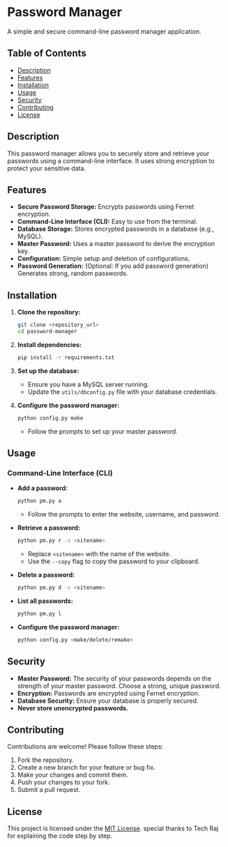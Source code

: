 # Password Manager

A simple and secure command-line password manager application.

## Table of Contents

- [Description](#description)
- [Features](#features)
- [Installation](#installation)
- [Usage](#usage)
- [Security](#security)
- [Contributing](#contributing)
- [License](#license)

## Description

This password manager allows you to securely store and retrieve your passwords using a command-line interface. It uses strong encryption to protect your sensitive data.

## Features

-   **Secure Password Storage:** Encrypts passwords using Fernet encryption.
-   **Command-Line Interface (CLI):** Easy to use from the terminal.
-   **Database Storage:** Stores encrypted passwords in a database (e.g., MySQL).
-   **Master Password:** Uses a master password to derive the encryption key.
-   **Configuration:** Simple setup and deletion of configurations.
-   **Password Generation:** (Optional: If you add password generation) Generates strong, random passwords.

## Installation

1.  **Clone the repository:**

    ```bash
    git clone <repository_url>
    cd password-manager
    ```

2.  **Install dependencies:**

    ```bash
    pip install -r requirements.txt
    ```

3.  **Set up the database:**

    -   Ensure you have a MySQL server running.
    -   Update the `utils/dbconfig.py` file with your database credentials.

4.  **Configure the password manager:**

    ```bash
    python config.py make
    ```

    -   Follow the prompts to set up your master password.

## Usage

### Command-Line Interface (CLI)

-   **Add a password:**

    ```bash
    python pm.py a
    ```

    -   Follow the prompts to enter the website, username, and password.

-   **Retrieve a password:**

    ```bash
    python pm.py r -s <sitename>
    ```

    -   Replace `<sitename>` with the name of the website.
    -   Use the `--copy` flag to copy the password to your clipboard.

-   **Delete a password:**

    ```bash
    python pm.py d -s <sitename>
    ```

-   **List all passwords:**

    ```bash
    python pm.py l
    ```

-   **Configure the password manager:**

    ```bash
    python config.py <make/delete/remake>
    ```

## Security

-   **Master Password:** The security of your passwords depends on the strength of your master password. Choose a strong, unique password.
-   **Encryption:** Passwords are encrypted using Fernet encryption.
-   **Database Security:** Ensure your database is properly secured.
-   **Never store unencrypted passwords.**

## Contributing

Contributions are welcome! Please follow these steps:

1.  Fork the repository.
2.  Create a new branch for your feature or bug fix.
3.  Make your changes and commit them.
4.  Push your changes to your fork.
5.  Submit a pull request.

## License

This project is licensed under the [MIT License](LICENSE).
special thanks to Tech Raj for explaining the code step by step.
